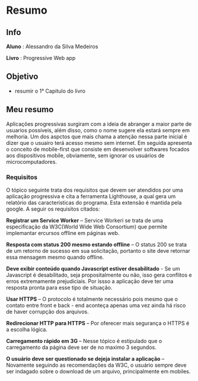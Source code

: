 # Resumo
## Info
**Aluno** : Alessandro da Silva Medeiros

**Livro** : Progressive Web app
## Objetivo
- resumir o 1° Capitulo do livro
## Meu resumo
Aplicações progressivas surgiram com a ideia de abranger a maior parte de usuarios possíveis, além disso, como o nome sugere ela estará sempre em melhoria. Um dos aspctos que mais chama a atenção nessa parte inicial é dizer que o usuairo terá acesso mesmo sem internet. Em seguida apresenta o conceito de mobile-first que consiste em desenvolver softwares focados aos dispositivos mobile, obviamente, sem ignorar os usuários de microcomputadores.

### Requisitos 
O tópico seguinte trata dos requisitos que devem ser atendidos por uma aplicação progressiva e cita a ferramenta Lighthouse, a qual gera um relatório das caracteristicas do programa.  Esta extensão é mantida pela google. A seguir os requisitos citados:

**Registrar um Service Worker** – Service Workeri se trata de uma especificação da W3C(World Wide Web Consortium) que permite implemantar ercursos offline em páginas web.

**Resposta com status 200 mesmo estando offline** – O status 200 se trata de um retorno de sucesso em sua solicitação, portanto o site deve retornar essa mensagem mesmo quando offline.

**Deve exibir conteúdo quando Javascript estiver desabilitado** - Se um Javascript é desabilitado, seja propositalmente ou não, isso gera conflitos e erros extremamente prejudiciais. Por issso a aplicação deve ter uma resposta pronta para esse tipo de situação.

**Usar HTTPS** – O protocolo é totalmente necessário pois mesmo que o contato entre front e back - end aconteça apenas uma vez ainda há risco de haver corrupção dos arquivos.
	
**Redirecionar HTTP para HTTPS** – Por oferecer mais segurança o HTTPS é a escolha lógica. 

**Carregamento rápido em 3G** – Nesse tópico é estipulado que o carregamento da página deve ser de no maximo 3 segundos.

**O usuário deve ser questionado  se dejeja instalar a aplicação** – Novamente seguindo as recomendações da W3C, o usuário sempre deve ser indagado sobre o download de um arquivo, principalmente em mobiles.
